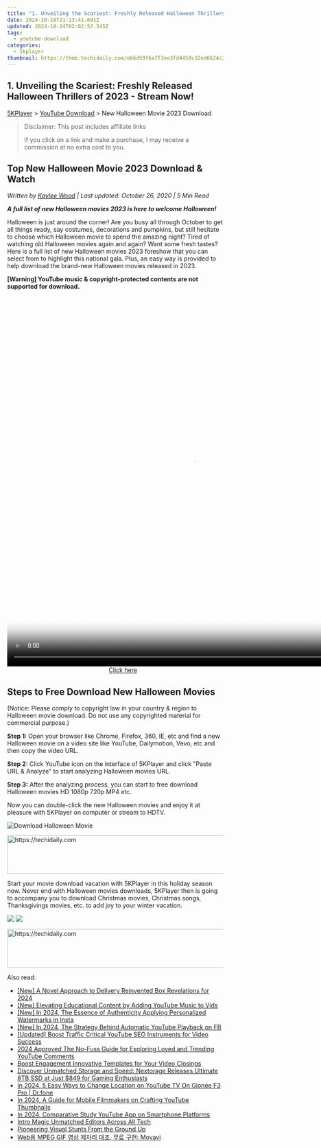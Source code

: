 ```yaml
---
title: "1. Unveiling the Scariest: Freshly Released Halloween Thrillers of 2023 - Stream Now!"
date: 2024-10-18T21:13:41.691Z
updated: 2024-10-24T02:02:57.545Z
tags:
  - youtube-download
categories:
  - 5kplayer
thumbnail: https://thmb.techidaily.com/e66d59f6a7f3ee3fd4459c32ed6624c2f6ec71360ee07a6e8330c6bbedc03c6e.jpg
---
```


## 1. Unveiling the Scariest: Freshly Released Halloween Thrillers of 2023 - Stream Now!

[5KPlayer](https://tools.techidaily.com/5kplayer/products/) \> [YouTube Download](https://tools.techidaily.com/5kplayer/youtube-download/) \> New Halloween Movie 2023 Download 

>  Disclaimer: This post includes affiliate links
>
>  If you click on a link and make a purchase, I may receive a commission at no extra cost to you.
>

## Top New Halloween Movie 2023 Download & Watch

 _Written by [Kaylee Wood](https://www.quora.com/profile/Amanda-Hu-21) | Last updated: October 26, 2020 | 5 Min Read_ 

_**A full list of new Halloween movies 2023 is here to welcome Halloween!**_ 

Halloween is just around the corner! Are you busy all through October to get all things ready, say costumes, decorations and pumpkins, but still hesitate to choose which Halloween movie to spend the amazing night? Tired of watching old Halloween movies again and again? Want some fresh tastes? Here is a full list of new Halloween movies 2023 foreshow that you can select from to highlight this national gala. Plus, an easy way is provided to help download the brand-new Halloween movies released in 2023.

**\[Warning\] YouTube music & copyright-protected contents are not supported for download.**

<!-- affiliate ads begin -->
<span id="1484963">
					<video width="864" height="864" style="cursor:pointer"
           poster="//a.impactradius-go.com/display-clicktoplayimage/1484963.png"
           onclick="if(!this.playClicked){this.play();this.setAttribute('controls',true);this.playClicked=true;}">
	   <source src="//a.impactradius-go.com/display-ad/16446-1484963">
	   <img src="//a.impactradius-go.com/display-clicktoplayimage/1484963.png" style="border: none; height: 100%; width: 100%; object-fit: contain">
	</video>
	<div style="width:540px;text-align:center"><a href="javascript:window.open(decodeURIComponent('https%3A%2F%2Flaganoo.pxf.io%2Fc%2F5597632%2F1484963%2F16446'), '_blank');void(0);">Click here</a></div>
</span>
<img height="0" width="0" src="https://imp.pxf.io/i/5597632/1484963/16446" style="position:absolute;visibility:hidden;" border="0" />
<!-- affiliate ads end -->

## Steps to Free Download New Halloween Movies

(Notice: Please comply to copyright law in your country & region to Halloween movie download. Do not use any copyrighted material for commercial purpose.)

**Step 1:** Open your browser like Chrome, Firefox, 360, IE, etc and find a new Halloween movie on a video site like YouTube, Dailymotion, Vevo, etc and then copy the video URL.   

**Step 2:** Click YouTube icon on the interface of 5KPlayer and click "Paste URL & Analyze" to start analyzing Halloween movies URL.

**Step 3:** After the analyzing process, you can start to free download Halloween movies HD 1080p 720p MP4 etc.

Now you can double-click the new Halloween movies and enjoy it at pleasure with 5KPlayer on computer or stream to HDTV.

![Download Halloween Movie](https://www.5kplayer.com/youtube-download/img/download-halloween-movie.jpg) 

<!-- affiliate ads begin -->
<a href="https://appsumo.8odi.net/c/5597632/2144272/7443" target="_top" id="2144272">
  <img src="//a.impactradius-go.com/display-ad/7443-2144272" border="0" alt="https://techidaily.com" width="728" height="90"/>
</a>
<img height="0" width="0" src="https://appsumo.8odi.net/i/5597632/2144272/7443" style="position:absolute;visibility:hidden;" border="0" />
<!-- affiliate ads end -->

Start your movie download vacation with 5KPlayer in this holiday season now. Never end with Halloween movies downloads, 5KPlayer then is going to accompany you to download Christmas movies, Christmas songs, Thanksgivings movies, etc. to add joy to your winter vacation.

[![](https://www.5kplayer.com/youtube-download/../button/freedownwhitewin.png)](https://tools.techidaily.com/5kplayer/products/) [![](https://www.5kplayer.com/youtube-download/../button/freedownbackmac.png)](https://tools.techidaily.com/5kplayer/products/)

<!-- affiliate ads begin -->
<a href="https://appsumo.8odi.net/c/5597632/2094415/7443" target="_top" id="2094415">
  <img src="//a.impactradius-go.com/display-ad/7443-2094415" border="0" alt="https://techidaily.com" width="728" height="90"/>
</a>
<img height="0" width="0" src="https://appsumo.8odi.net/i/5597632/2094415/7443" style="position:absolute;visibility:hidden;" border="0" />
<!-- affiliate ads end -->

<ins class="adsbygoogle"
     style="display:block"
     data-ad-format="autorelaxed"
     data-ad-client="ca-pub-7571918770474297"
     data-ad-slot="1223367746"></ins>

<ins class="adsbygoogle"
     style="display:block"
     data-ad-client="ca-pub-7571918770474297"
     data-ad-slot="8358498916"
     data-ad-format="auto"
     data-full-width-responsive="true"></ins>

<span class="atpl-alsoreadstyle">Also read:</span>
<div><ul>
<li><a href="https://article-tips.techidaily.com/new-a-novel-approach-to-delivery-reinvented-box-revelations-for-2024/"><u>[New] A Novel Approach to Delivery Reinvented Box Revelations for 2024</u></a></li>
<li><a href="https://article-posts.techidaily.com/new-elevating-educational-content-by-adding-youtube-music-to-vids/"><u>[New] Elevating Educational Content by Adding YouTube Music to Vids</u></a></li>
<li><a href="https://instagram-clips.techidaily.com/new-in-2024-the-essence-of-authenticity-applying-personalized-watermarks-in-insta/"><u>[New] In 2024, The Essence of Authenticity Applying Personalized Watermarks in Insta</u></a></li>
<li><a href="https://facebook-clips.techidaily.com/new-in-2024-the-strategy-behind-automatic-youtube-playback-on-fb/"><u>[New] In 2024, The Strategy Behind Automatic YouTube Playback on FB</u></a></li>
<li><a href="https://youtube-video-recordings.techidaily.com/updated-boost-traffic-critical-youtube-seo-instruments-for-video-success/"><u>[Updated] Boost Traffic Critical YouTube SEO Instruments for Video Success</u></a></li>
<li><a href="https://some-skills.techidaily.com/2024-approved-the-no-fuss-guide-for-exploring-loved-and-trending-youtube-comments/"><u>2024 Approved The No-Fuss Guide for Exploring Loved and Trending YouTube Comments</u></a></li>
<li><a href="https://youtube-video-recordings.techidaily.com/boost-engagement-innovative-templates-for-your-video-closings/"><u>Boost Engagement Innovative Templates for Your Video Closings</u></a></li>
<li><a href="https://hardware-updates.techidaily.com/1723864254546-discover-unmatched-storage-and-speed-nextorage-releases-ultimate-8tb-ssd-at-just-849-for-gaming-enthusiasts/"><u>Discover Unmatched Storage and Speed: Nextorage Releases Ultimate 8TB SSD at Just $849 for Gaming Enthusiasts</u></a></li>
<li><a href="https://fake-location.techidaily.com/in-2024-5-easy-ways-to-change-location-on-youtube-tv-on-gionee-f3-pro-drfone-by-drfone-virtual-android/"><u>In 2024, 5 Easy Ways to Change Location on YouTube TV On Gionee F3 Pro | Dr.fone</u></a></li>
<li><a href="https://youtube-video-recordings.techidaily.com/in-2024-a-guide-for-mobile-filmmakers-on-crafting-youtube-thumbnails/"><u>In 2024, A Guide for Mobile Filmmakers on Crafting YouTube Thumbnails</u></a></li>
<li><a href="https://youtube-video-recordings.techidaily.com/in-2024-comparative-study-youtube-app-on-smartphone-platforms/"><u>In 2024, Comparative Study YouTube App on Smartphone Platforms</u></a></li>
<li><a href="https://extra-hints.techidaily.com/intro-magic-unmatched-editors-across-all-tech/"><u>Intro Magic Unmatched Editors Across All Tech</u></a></li>
<li><a href="https://youtube-video-recordings.techidaily.com/pioneering-visual-stunts-from-the-ground-up/"><u>Pioneering Visual Stunts From the Ground Up</u></a></li>
<li><a href="https://some-knowledge.techidaily.com/web-mpeg-gif-movavi/"><u>Web용 MPEG GIF 영상 제자리 대조, 무료 구현: Movavi</u></a></li>
</ul></div>

